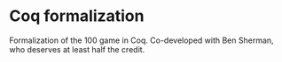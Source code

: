 # Coq formalization

Formalization of the 100 game in Coq. Co-developed with Ben Sherman, who deserves at least half the credit.

